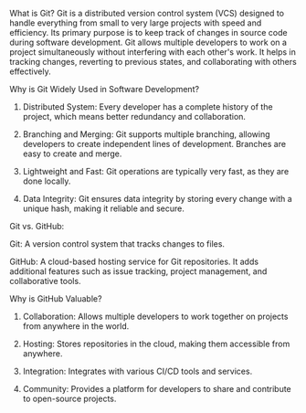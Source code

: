 What is Git?
Git is a distributed version control system (VCS) designed to handle everything from small to very large projects with speed and efficiency. Its primary purpose is to keep track of changes in source code during software development. Git allows multiple developers to work on a project simultaneously without interfering with each other's work. It helps in tracking changes, reverting to previous states, and collaborating with others effectively.

Why is Git Widely Used in Software Development?
1. Distributed System: Every developer has a complete history of the project, which means better redundancy and collaboration.

2. Branching and Merging: Git supports multiple branching, allowing developers to create independent lines of development. Branches are easy to create and merge.

3. Lightweight and Fast: Git operations are typically very fast, as they are done locally.

4. Data Integrity: Git ensures data integrity by storing every change with a unique hash, making it reliable and secure.

Git vs. GitHub:

Git: A version control system that tracks changes to files.

GitHub: A cloud-based hosting service for Git repositories. It adds additional features such as issue tracking, project management, and collaborative tools.

Why is GitHub Valuable?

1. Collaboration: Allows multiple developers to work together on projects from anywhere in the world.

2. Hosting: Stores repositories in the cloud, making them accessible from anywhere.

3. Integration: Integrates with various CI/CD tools and services.

4. Community: Provides a platform for developers to share and contribute to open-source projects.